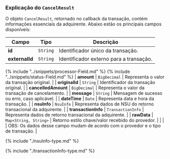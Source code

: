 ### Explicação do `CancelResult`

O objeto `CancelResult`, retornado no callback da transação, contém informações essenciais da adquirente. Abaixo estão os principais campos disponíveis:

| Campo      | Tipo     | Descrição                                                            |
|------------|----------|----------------------------------------------------------------------|
| **id**     | `String` | Identificador único da transação.                                   |
| **externalId** | `String` | Identificador externo para a transação.                          |
{% include "../snippets/processor-Field.md" %}
{% include "../snippets/status-Field.md" %}
| **amount** | `BigDecimal`   | Representa o valor da transação original.                                    |
| **originalId** | `String`    | Identificador da transação original.                                    |
| **cancelledAmount** | `BigDecimal`   | Representa o valor da transação de cancelamento.                   |
| **message** | `String` | Mensagem de sucesso ou erro, caso aplicável.                        |
| **dateTime** | `Date` | Representa data e hora da transação. |
| **nsuInfo** | `NsuInfo` | Representa dados de NSU do retorno transacional da adquirente. |
| **transactionInfo** | `TransactionInfo` | Representa dados de retorno transacional da adquirente. |
| **rawData**  | `Map<String, String>` | Retorno estilo chave/valor recebido do provedor. |
|              |                       | OBS: Os dados desse campo mudam de acordo com o provedor e o tipo de transação. |

{% include "./nsuInfo-type.md" %}

{% include "./transactionInfo-type.md" %}